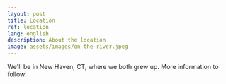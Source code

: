 ```yaml
---
layout: post
title: Location
ref: location
lang: english
description: About the location
image: assets/images/on-the-river.jpeg
---
```


We'll be in New Haven, CT, where we both grew up.
More information to follow!
